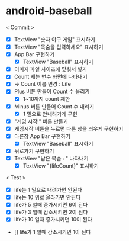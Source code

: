# android-baseball

< Commit >
- [x] TextView "숫자 야구 게임" 표시하기
- [x] TextView "목숨을 입력하세요" 표시하기 
- [x] App Bar 구현하기 
  - [x] TextView "Baseball" 표시하기 
- [x] 이미지 파일 사이즈에 맞춰서 넣기 
- [x] Count 세는 변수 화면에 나타내기 
- [x] -> Count 이름 변경 : Life
- [x] Plus 버튼 만들어 Count 수 올리기
  - [x] 1~10까지 count 제한
- [x] Minus 버튼 만들어 Count 수 내리기 
  - [x] 1 밑으로 안내려가게 구현 
- [x] "게임 시작!" 버튼 만들기 
- [x] 게임시작 버튼을 누르면 다른 창을 띄우게 구현하기 
- [x] 다른창 App Bar 구현하기
  - [x] TextView "Baseball" 표시하기 
- [x] 뒤로가기 구현하기 
- [x] TextView "남은 목숨 : " 나타내기 
  - [x] TextView "{lifeCount}" 표시하기 

< Test >
- [x] life는 1 밑으로 내려가면 안된다
- [x] life는 10 위로 올라가면 안된다
- [x] life가 5 일때 증가시키면 6이 된다
- [x] life가 3 일때 감소시키면 2이 된다
- [x] life가 10 일때 증가시키면 10이 된다
- [] life가 1 일때 감소시키면 1이 된다